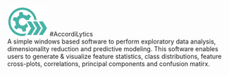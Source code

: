 ![alt text](https://github.com/shashanksharad/AccordiLytics/blob/master/Icon.png)   #AccordiLytics  
A simple windows based software to perform exploratory data analysis, dimensionality reduction and predictive modeling. This software enables users to generate &amp; visualize feature statistics, class distributions, feature cross-plots, correlations, principal components and confusion matirx.
